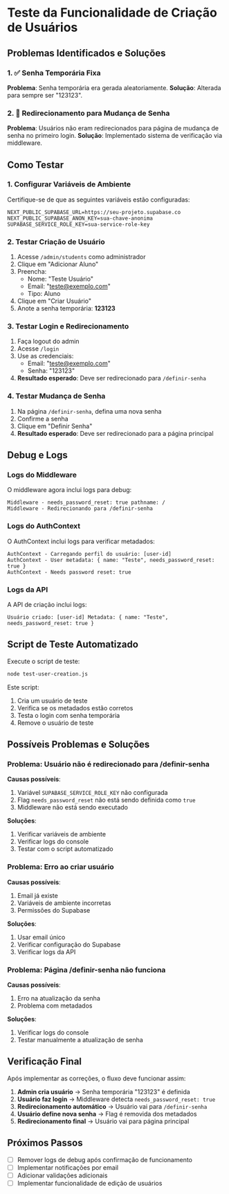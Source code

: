 # Teste da Funcionalidade de Criação de Usuários

## Problemas Identificados e Soluções

### 1. ✅ Senha Temporária Fixa
**Problema**: Senha temporária era gerada aleatoriamente.
**Solução**: Alterada para sempre ser "123123".

### 2. 🔄 Redirecionamento para Mudança de Senha
**Problema**: Usuários não eram redirecionados para página de mudança de senha no primeiro login.
**Solução**: Implementado sistema de verificação via middleware.

## Como Testar

### 1. Configurar Variáveis de Ambiente
Certifique-se de que as seguintes variáveis estão configuradas:

```env
NEXT_PUBLIC_SUPABASE_URL=https://seu-projeto.supabase.co
NEXT_PUBLIC_SUPABASE_ANON_KEY=sua-chave-anonima
SUPABASE_SERVICE_ROLE_KEY=sua-service-role-key
```

### 2. Testar Criação de Usuário
1. Acesse `/admin/students` como administrador
2. Clique em "Adicionar Aluno"
3. Preencha:
   - Nome: "Teste Usuário"
   - Email: "teste@exemplo.com"
   - Tipo: Aluno
4. Clique em "Criar Usuário"
5. Anote a senha temporária: **123123**

### 3. Testar Login e Redirecionamento
1. Faça logout do admin
2. Acesse `/login`
3. Use as credenciais:
   - Email: "teste@exemplo.com"
   - Senha: "123123"
4. **Resultado esperado**: Deve ser redirecionado para `/definir-senha`

### 4. Testar Mudança de Senha
1. Na página `/definir-senha`, defina uma nova senha
2. Confirme a senha
3. Clique em "Definir Senha"
4. **Resultado esperado**: Deve ser redirecionado para a página principal

## Debug e Logs

### Logs do Middleware
O middleware agora inclui logs para debug:
```
Middleware - needs_password_reset: true pathname: /
Middleware - Redirecionando para /definir-senha
```

### Logs do AuthContext
O AuthContext inclui logs para verificar metadados:
```
AuthContext - Carregando perfil do usuário: [user-id]
AuthContext - User metadata: { name: "Teste", needs_password_reset: true }
AuthContext - Needs password reset: true
```

### Logs da API
A API de criação inclui logs:
```
Usuário criado: [user-id] Metadata: { name: "Teste", needs_password_reset: true }
```

## Script de Teste Automatizado

Execute o script de teste:
```bash
node test-user-creation.js
```

Este script:
1. Cria um usuário de teste
2. Verifica se os metadados estão corretos
3. Testa o login com senha temporária
4. Remove o usuário de teste

## Possíveis Problemas e Soluções

### Problema: Usuário não é redirecionado para /definir-senha
**Causas possíveis**:
1. Variável `SUPABASE_SERVICE_ROLE_KEY` não configurada
2. Flag `needs_password_reset` não está sendo definida como `true`
3. Middleware não está sendo executado

**Soluções**:
1. Verificar variáveis de ambiente
2. Verificar logs do console
3. Testar com o script automatizado

### Problema: Erro ao criar usuário
**Causas possíveis**:
1. Email já existe
2. Variáveis de ambiente incorretas
3. Permissões do Supabase

**Soluções**:
1. Usar email único
2. Verificar configuração do Supabase
3. Verificar logs da API

### Problema: Página /definir-senha não funciona
**Causas possíveis**:
1. Erro na atualização da senha
2. Problema com metadados

**Soluções**:
1. Verificar logs do console
2. Testar manualmente a atualização de senha

## Verificação Final

Após implementar as correções, o fluxo deve funcionar assim:

1. **Admin cria usuário** → Senha temporária "123123" é definida
2. **Usuário faz login** → Middleware detecta `needs_password_reset: true`
3. **Redirecionamento automático** → Usuário vai para `/definir-senha`
4. **Usuário define nova senha** → Flag é removida dos metadados
5. **Redirecionamento final** → Usuário vai para página principal

## Próximos Passos

- [ ] Remover logs de debug após confirmação de funcionamento
- [ ] Implementar notificações por email
- [ ] Adicionar validações adicionais
- [ ] Implementar funcionalidade de edição de usuários
